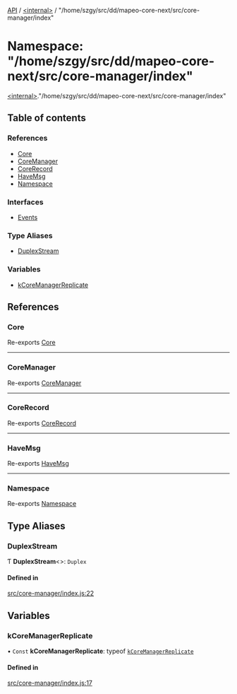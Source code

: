 [API](../README.md) / [\<internal\>](internal_.md) / "/home/szgy/src/dd/mapeo-core-next/src/core-manager/index"

# Namespace: "/home/szgy/src/dd/mapeo-core-next/src/core-manager/index"

[\<internal\>](internal_.md)."/home/szgy/src/dd/mapeo-core-next/src/core-manager/index"

## Table of contents

### References

- [Core](internal_.__home_szgy_src_dd_mapeo_core_next_src_core_manager_index_.md#core)
- [CoreManager](internal_.__home_szgy_src_dd_mapeo_core_next_src_core_manager_index_.md#coremanager)
- [CoreRecord](internal_.__home_szgy_src_dd_mapeo_core_next_src_core_manager_index_.md#corerecord)
- [HaveMsg](internal_.__home_szgy_src_dd_mapeo_core_next_src_core_manager_index_.md#havemsg)
- [Namespace](internal_.__home_szgy_src_dd_mapeo_core_next_src_core_manager_index_.md#namespace)

### Interfaces

- [Events](../interfaces/internal_.__home_szgy_src_dd_mapeo_core_next_src_core_manager_index_.Events.md)

### Type Aliases

- [DuplexStream](internal_.__home_szgy_src_dd_mapeo_core_next_src_core_manager_index_.md#duplexstream)

### Variables

- [kCoreManagerReplicate](internal_.__home_szgy_src_dd_mapeo_core_next_src_core_manager_index_.md#kcoremanagerreplicate)

## References

### Core

Re-exports [Core](internal_.md#core)

___

### CoreManager

Re-exports [CoreManager](../classes/internal_.CoreManager.md)

___

### CoreRecord

Re-exports [CoreRecord](internal_.md#corerecord)

___

### HaveMsg

Re-exports [HaveMsg](../interfaces/internal_.HaveMsg.md)

___

### Namespace

Re-exports [Namespace](internal_.md#namespace-1)

## Type Aliases

### DuplexStream

Ƭ **DuplexStream**\<\>: `Duplex`

#### Defined in

[src/core-manager/index.js:22](https://github.com/digidem/mapeo-core-next/blob/315dc9781d8d2f74f17b1fd651a3ae81272b7fac/src/core-manager/index.js#L22)

## Variables

### kCoreManagerReplicate

• `Const` **kCoreManagerReplicate**: typeof [`kCoreManagerReplicate`](internal_.__home_szgy_src_dd_mapeo_core_next_src_core_manager_index_.md#kcoremanagerreplicate)

#### Defined in

[src/core-manager/index.js:17](https://github.com/digidem/mapeo-core-next/blob/315dc9781d8d2f74f17b1fd651a3ae81272b7fac/src/core-manager/index.js#L17)

